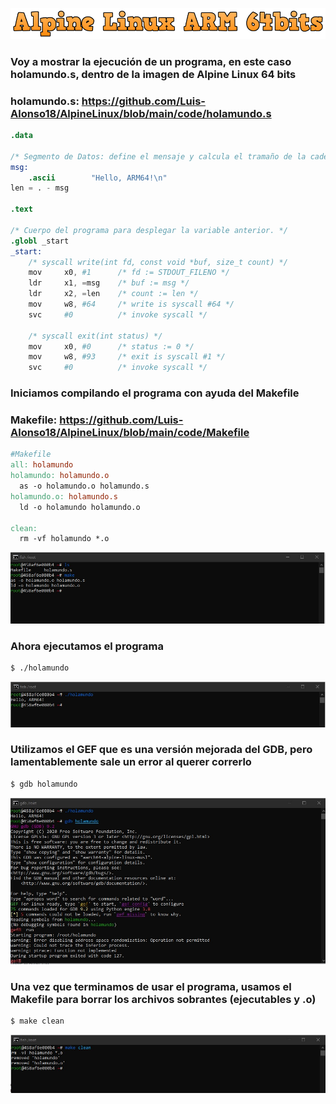 ![](images/cooltextARM.png)  

### Voy a mostrar la ejecución de un programa, en este caso holamundo.s, dentro de la imagen de Alpine Linux 64 bits
### holamundo.s: https://github.com/Luis-Alonso18/AlpineLinux/blob/main/code/holamundo.s
```s
.data

/* Segmento de Datos: define el mensaje y calcula el tramaño de la cadena. */
msg:
    .ascii        "Hello, ARM64!\n"
len = . - msg

.text

/* Cuerpo del programa para desplegar la variable anterior. */
.globl _start
_start:
    /* syscall write(int fd, const void *buf, size_t count) */
    mov     x0, #1      /* fd := STDOUT_FILENO */
    ldr     x1, =msg    /* buf := msg */
    ldr     x2, =len    /* count := len */
    mov     w8, #64     /* write is syscall #64 */
    svc     #0          /* invoke syscall */

    /* syscall exit(int status) */
    mov     x0, #0      /* status := 0 */
    mov     w8, #93     /* exit is syscall #1 */
    svc     #0          /* invoke syscall */
```  

### Iniciamos compilando el programa con ayuda del Makefile
### Makefile: https://github.com/Luis-Alonso18/AlpineLinux/blob/main/code/Makefile  
```makefile
#Makefile
all: holamundo
holamundo: holamundo.o 
  as -o holamundo.o holamundo.s
holamundo.o: holamundo.s 
  ld -o holamundo holamundo.o
  
clean:
  rm -vf holamundo *.o
```
![](images/p1.jpg)  

### Ahora ejecutamos el programa
```bash
$ ./holamundo
```
![](images/p2.jpg)  

### Utilizamos el GEF que es una versión mejorada del GDB, pero lamentablemente sale un error al querer correrlo
```bash
$ gdb holamundo
```  
![](images/p3.jpg)  

### Una vez que terminamos de usar el programa, usamos el Makefile para borrar los archivos sobrantes (ejecutables y .o)  
```bash
$ make clean
```  
![](images/p4.jpg)  
